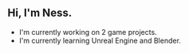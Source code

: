 ## Hi, I'm Ness.

- I'm currently working on 2 game projects.
- I'm currently learning Unreal Engine and Blender.
